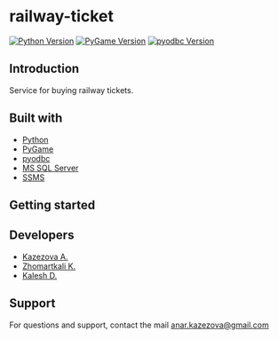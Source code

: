 # railway-ticket
[![Python Version](https://img.shields.io/badge/python-3.8.1-brightgreen.svg)](https://python.org)
[![PyGame Version](https://img.shields.io/badge/pygame-2.0.1-brightgreen.svg)](https://www.pygame.org/wiki/GettingStarted)
[![pyodbc Version](https://img.shields.io/badge/pyodbc-4.0.3-brightgreen.svg)](https://pypi.org/project/pyodbc/)
## Introduction
Service for buying railway tickets.
## Built with
* [Python](https://python.org/)
* [PyGame](https://www.pygame.org/wiki/GettingStarted/)
* [pyodbc](https://pypi.org/project/pyodbc/)
* [MS SQL Server](https://www.microsoft.com/ru-ru/sql-server/sql-server-downloads/)
* [SSMS](https://docs.microsoft.com/en-us/sql/ssms/download-sql-server-management-studio-ssms?view=sql-server-ver15/)
## Getting started
## Developers
* [Kazezova A.](https://github.com/Kazezova/)
* [Zhomartkali K.](https://github.com/Kadyrgali/)
* [Kalesh D.](https://github.com/DauletKalesh/)
## Support
For questions and support, contact the mail anar.kazezova@gmail.com
